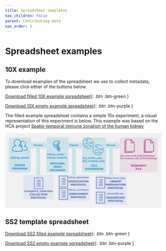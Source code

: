 ```yaml
---
title: Spreadsheet templates
has_children: false
parent: Contributing data
nav_order: 3
---
```

<script src="https://kit.fontawesome.com/fc66878563.js" crossorigin="anonymous"></script>
# Spreadsheet examples

## 10X example

To download examples of the spreadsheet we use to collect metadata, please click either of the buttons below.

[<i class="fas fa-download"></i> Download filled 10X example spreadsheet](https://github.com/ebi-ait/hca-metadata-community/raw/gh-pages/assets/ssheets/filled_example_10x.xlsx){: .btn .btn-green }

[<i class="fas fa-download"></i> Download 10X empty example spreadsheet](https://github.com/ebi-ait/hca-metadata-community/raw/gh-pages/assets/ssheets/Empty_example_10x.xlsx){: .btn .btn-purple }

The filled example spreadsheet contains a simple 10x experiment, a visual representation of this experiment is below. This example was based on the HCA project [Spatio-temporal immune zonation of the human kidney](https://data.humancellatlas.org/explore/projects/abe1a013-af7a-45ed-8c26-f3793c24a1f4)

![](../assets/images/example_template_graph_10x.png)



## SS2 template spreadsheet

[<i class="fas fa-download"></i> Download SS2 filled example spreadsheet](https://github.com/ebi-ait/hca-metadata-community/raw/gh-pages/assets/ssheets/filled_example_SS2.xlsx){: .btn .btn-green }

[<i class="fas fa-download"></i> Download SS2 empty example spreadsheet](https://github.com/ebi-ait/hca-metadata-community/raw/gh-pages/assets/ssheets/Empty_example_SS2.xlsx){: .btn .btn-purple }
